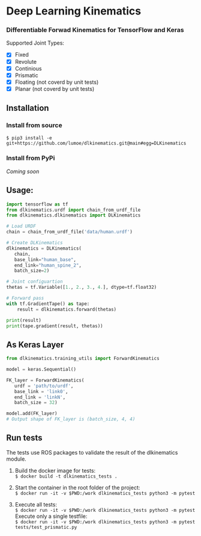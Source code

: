 # Deep Learning Kinematics

### Differentiable Forwad Kinematics for TensorFlow and Keras

Supported Joint Types:

- [x] Fixed
- [x] Revolute
- [x] Continious
- [x] Prismatic
- [x] Floating (not coverd by unit tests)
- [x] Planar (not coverd by unit tests)

## Installation

### Install from source

`$ pip3 install -e git+https://github.com/lumoe/dlkinematics.git@main#egg=DLKinematics`

### Install from PyPi

_Coming soon_

## Usage:

```python
import tensorflow as tf
from dlkinematics.urdf import chain_from_urdf_file
from dlkinematics.dlkinematics import DLKinematics

# Load URDF
chain = chain_from_urdf_file('data/human.urdf')

# Create DLKinematics
dlkinematics = DLKinematics(
   chain,
   base_link="human_base",
   end_link="human_spine_2",
   batch_size=2)

# Joint configuartion
thetas = tf.Variable([1., 2., 3., 4.], dtype=tf.float32)

# Forward pass
with tf.GradientTape() as tape:
    result = dlkinematics.forward(thetas)

print(result)
print(tape.gradient(result, thetas))

```

## As Keras Layer

```python
from dlkinematics.training_utils import ForwardKinematics

model = keras.Sequential()

FK_layer = ForwardKinematics(
   urdf = 'path/to/urdf',
   base_link = 'link0',
   end_link = 'linkN',
   batch_size = 32)

model.add(FK_layer)
# Output shape of FK_layer is (batch_size, 4, 4)
```

## Run tests

The tests use ROS packages to validate the result of the dlkinematics module.

1. Build the docker image for tests:  
   `$ docker build -t dlkinematics_tests .`

1. Start the container in the root folder of the project:  
   `$ docker run -it -v $PWD:/work dlkinematics_tests python3 -m pytest`

1. Execute all tests:  
   `$ docker run -it -v $PWD:/work dlkinematics_tests python3 -m pytest`  
   Execute only a single testfile:  
   `$ docker run -it -v $PWD:/work dlkinematics_tests python3 -m pytest tests/test_prismatic.py`
